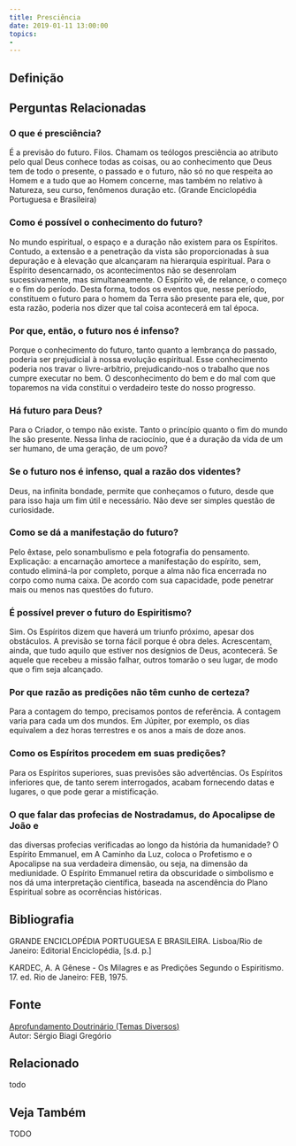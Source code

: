 ```yaml
---
title: Presciência
date: 2019-01-11 13:00:00
topics: 
- 
---
```


## Definição


## Perguntas Relacionadas

### O que é presciência?
É a previsão do futuro. Filos. Chamam os teólogos presciência ao
atributo pelo qual Deus conhece todas as coisas, ou ao conhecimento que
Deus tem de todo o presente, o passado e o futuro, não só no que
respeita ao Homem e a tudo que ao Homem concerne, mas também no relativo
à Natureza, seu curso, fenômenos duração etc. (Grande Enciclopédia
Portuguesa e Brasileira)

### Como é possível o conhecimento do futuro?
No mundo espiritual, o espaço e a duração não existem para os Espíritos.
Contudo, a extensão e a penetração da vista são proporcionadas à sua
depuração e à elevação que alcançaram na hierarquia espiritual. Para o
Espírito desencarnado, os acontecimentos não se desenrolam
sucessivamente, mas simultaneamente. O Espírito vê, de relance, o começo
e o fim do período. Desta forma, todos os eventos que, nesse período,
constituem o futuro para o homem da Terra são presente para ele, que,
por esta razão, poderia nos dizer que tal coisa acontecerá em tal época.

### Por que, então, o futuro nos é infenso?
Porque o conhecimento do futuro, tanto quanto a lembrança do passado,
poderia ser prejudicial à nossa evolução espiritual. Esse conhecimento
poderia nos travar o livre-arbítrio, prejudicando-nos o trabalho que nos
cumpre executar no bem. O desconhecimento do bem e do mal com que
toparemos na vida constitui o verdadeiro teste do nosso progresso.

### Há futuro para Deus?
Para o Criador, o tempo não existe. Tanto o princípio quanto o fim do
mundo lhe são presente. Nessa linha de raciocínio, que é a duração da
vida de um ser humano, de uma geração, de um povo?
### Se o futuro nos é infenso, qual a razão dos videntes?
Deus, na infinita bondade, permite que conheçamos o futuro, desde que
para isso haja um fim útil e necessário. Não deve ser simples questão de
curiosidade.

### Como se dá a manifestação do futuro?
Pelo êxtase, pelo sonambulismo e pela fotografia do pensamento.
Explicação: a encarnação amortece a manifestação do espírito, sem,
contudo eliminá-la por completo, porque a alma não fica encerrada no
corpo como numa caixa. De acordo com sua capacidade, pode penetrar mais
ou menos nas questões do futuro.

### É possível prever o futuro do Espiritismo?
Sim. Os Espíritos dizem que haverá um triunfo próximo, apesar dos
obstáculos. A previsão se torna fácil porque é obra deles. Acrescentam,
ainda, que tudo aquilo que estiver nos desígnios de Deus, acontecerá. Se
aquele que recebeu a missão falhar, outros tomarão o seu lugar, de modo
que o fim seja alcançado.

### Por que razão as predições não têm cunho de certeza?
Para a contagem do tempo, precisamos pontos de referência. A contagem
varia para cada um dos mundos. Em Júpiter, por exemplo, os dias
equivalem a dez horas terrestres e os anos a mais de doze anos.

### Como os Espíritos procedem em suas predições?
Para os Espíritos superiores, suas previsões são advertências. Os
Espíritos inferiores que, de tanto serem interrogados, acabam fornecendo
datas e lugares, o que pode gerar a mistificação.

### O que falar das profecias de Nostradamus, do Apocalipse de João e
das diversas profecias verificadas ao longo da história da humanidade?
O Espírito Emmanuel, em A Caminho da Luz, coloca o Profetismo e o
Apocalipse na sua verdadeira dimensão, ou seja, na dimensão da
mediunidade. O Espírito Emmanuel retira da obscuridade o simbolismo e
nos dá uma interpretação científica, baseada na ascendência do Plano
Espiritual sobre as ocorrências históricas.


## Bibliografia

GRANDE ENCICLOPÉDIA PORTUGUESA E BRASILEIRA. Lisboa/Rio de Janeiro:
Editorial Enciclopédia, \[s.d. p.\]

KARDEC, A. A Gênese - Os Milagres e as Predições Segundo o
Espiritismo. 17. ed. Rio de Janeiro: FEB, 1975.

## Fonte
[Aprofundamento Doutrinário (Temas Diversos)](https://sites.google.com/view/aprofundamentodoutrinario/presciência)  
Autor: Sérgio Biagi Gregório



## Relacionado
todo

## Veja Também
TODO


